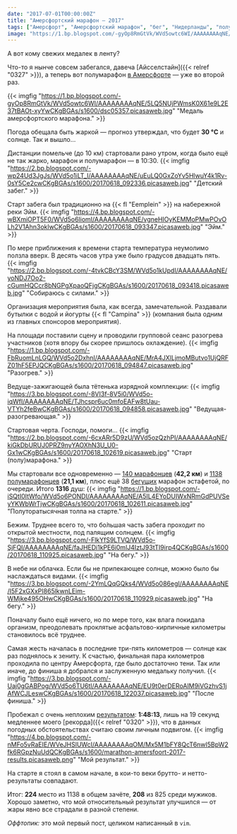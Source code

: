 ```yaml
---
date: "2017-07-01T00:00:00Z"
title: "Амерсфортский марафон — 2017"
tags: ["Амерсфорт", "Амерсфортский марафон", "бег", "Нидерланды", "полумарафон", "спорт"]
image: "https://1.bp.blogspot.com/-gyOp8RmGtVk/WVd5owtc6WI/AAAAAAAAqNE/5LQ5NUjPWmsK0X61e9L2E37tBAOt-xyYwCKgBGAs/s1600/dsc05357.picasaweb.jpg"
---
```


А вот кому свежих медалек в ленту?

Что-то я нынче совсем забегался, давеча [Айсселстайн]({{< relref "0327" >}}), а теперь вот полумарафон [в Амерсфорте](https://www.marathonamersfoort.nl/) — уже во второй раз.

<!--more-->

{{< imgfig "https://1.bp.blogspot.com/-gyOp8RmGtVk/WVd5owtc6WI/AAAAAAAAqNE/5LQ5NUjPWmsK0X61e9L2E37tBAOt-xyYwCKgBGAs/s1600/dsc05357.picasaweb.jpg" "Медаль амерсфортского марафона." >}}

Погода обещала быть жаркой — прогноз утверждал, что будет **30 °C** и солнце. Так и вышло…

Дистанции помельче (до 10 км) стартовали рано утром, когда было ещё не так жарко, марафон и полумарафон — в 10:30.
{{< imgfig "https://2.bp.blogspot.com/-wp24Ud3JgJs/WVd5o1iLT_I/AAAAAAAAqNE/uEuLQ0GxZoYv5HlwuY4k1Rv-0sY5Ce2cwCKgBGAs/s1600/20170618_092336.picasaweb.jpg" "Детский забег." >}}

Старт забега был традиционно на {{< fl "Eemplein" >}} на набережной реки Эйм.
{{< imgfig "https://4.bp.blogspot.com/-wBXmiOPT5F0/WVd5o6liomI/AAAAAAAAqNE/vgneHIOyKEMMoPMwPOvOLh2V1Ahn3oklwCKgBGAs/s1600/20170618_093347.picasaweb.jpg" "Эйм." >}}

По мере приближения к времени старта температура неумолимо ползла вверх. В десять часов утра уже было градусов двадцать пять.
{{< imgfig "https://2.bp.blogspot.com/-4tvkCBcY3SM/WVd5o1kUpdI/AAAAAAAAqNE/yoNDJ7Oo2-cGumHQCcr8bNGPgXpaoQFjgCKgBGAs/s1600/20170618_093418.picasaweb.jpg" "Собираюсь с силами." >}}

Организация мероприятия была, как всегда, замечательной. Раздавали бутылки с водой и йогурты {{< fl "Campina" >}} (компания была одним из главных спонсоров мероприятия).

На площади поставили сцену и проводили групповой сеанс разогрева участников (хотя впору бы скорее пришлось охлаждение).
{{< imgfig "https://1.bp.blogspot.com/-FbRuomLnLGQ/WVd5o2DxhnI/AAAAAAAAqNE/MrA4JXlLjmoMButvo1UjQRFZ01hF5EPJQCKgBGAs/s1600/20170618_094847.picasaweb.jpg" "Разогрев." >}}

Ведуще-зажигающей была тётенька изрядной комплекции:
{{< imgfig "https://3.bp.blogspot.com/-8VI3f-8V5i0/WVd5o-iqWfI/AAAAAAAAqNE/TJhcspr6uc0mfoEAFw8tUau-VTYh2feBwCKgBGAs/s1600/20170618_094858.picasaweb.jpg" "Ведущая-разогревающая." >}}

Стартовая черта. Господи, помоги…
{{< imgfig "https://2.bp.blogspot.com/-6cxARr5D9zU/WVd5ozQzhPI/AAAAAAAAqNE/kiGkDbURUJ0PRZ9nyYAOXhN3U_U0-Gx1wCKgBGAs/s1600/20170618_102619.picasaweb.jpg" "Старт (полу)марафона." >}}

Мы стартовали все одновременно — [140 марафонцев](https://results.sporthive.com/events/6280399465689907200/races/395733) (**42,2 км**) и [1138 полумарафонцев](https://results.sporthive.com/events/6280399465689907200/races/395734) (**21,1 км**), плюс ещё 38 [бегущих](https://results.sporthive.com/events/6280399465689907200/races/414813) марафон эстафетой, по очереди. Итого **1316** душ:
{{< imgfig "https://1.bp.blogspot.com/-iSQtI0ItWfo/WVd5o6PONDI/AAAAAAAAqNE/A5IL4EYoDUIWxNRmGdPUVSeyYKWbWrTjwCKgBGAs/s1600/20170618_102611.picasaweb.jpg" "Полуторатысячная толпа на старте." >}}

Бежим. Труднее всего то, что бо́льшая часть забега проходит по открытой местности, под палящим солнцем.
{{< imgfig "https://3.bp.blogspot.com/-FlkYfS9LTVQ/WVd5o-SjFQI/AAAAAAAAqNE/faJHEDi1kPE6i0mlJ4IztJ93tTI9irp4QCKgBGAs/s1600/20170618_110925.picasaweb.jpg" "На бегу." >}}

В небе ни облачка. Если бы не припекающее солнце, можно было бы наслаждаться видами.
{{< imgfig "https://3.bp.blogspot.com/-2YmLQqGQks4/WVd5o086egI/AAAAAAAAqNE/I5F2xGXxPI865lkwnLEim-WMjke495OHwCKgBGAs/s1600/20170618_110929.picasaweb.jpg" "На бегу." >}}

Поначалу было ещё ничего, но по мере того, как влага покидала организм, преодолевать проклятые асфальтово-кирпичные километры становилось всё труднее.

Самая жесть началась в последние три-пять километров — солнце как раз поднялось к зениту. К счастью, финальная пара километров проходила по центру Амерсфорта, где было достаточно тени. Так или иначе, до финиша я добрался и заслуженную медальку получил.
{{< imgfig "https://3.bp.blogspot.com/-Uaj0gGABPog/WVd5o6TU6tI/AAAAAAAAqNE/EU9t0erDERoAIM9iVGzhvS1jAfWCJLeswCKgBGAs/s1600/20170618_122037.picasaweb.jpg" "После финиша." >}}

Пробежал с очень неплохим [результатом](https://results.sporthive.com/events/6280399465689907200/races/395734/bib/878): **1:48:13**, лишь на 19 секунд медленнее моего [рекорда]({{< relref "0320" >}}), что в данных погодных обстоятельствах считаю своим личным подвигом.
{{< imgfig "https://4.bp.blogspot.com/-nMFo5vRaEIE/WVeJHSlUWcI/AAAAAAAAqOM/Mx5M1bFY8QcT6nwI5BpW2fk6RGpzNuUdQCKgBGAs/s1600/marathon-amersfoort-2017-results.picasaweb.png" "Мой результат." >}}

На старте я стоял в самом начале, в кои-то веки брутто- и нетто-результаты совпадают.

Итог: **224** место из 1138 в общем зачёте, **208** из 825 среди мужиков. Хорошо заметно, что мой относительный результат улучшился — от жары явно все страдали в разной степени.

*Оффтопик:* это мой первый пост, целиком написанный в `vim`.
